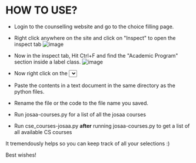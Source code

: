 # HOW TO USE?


- Login to the counselling website and go to the choice filling page.
- Right click anywhere on the site and click on "Inspect" to open the inspect tab
  ![image](https://github.com/UdontKnowMe69/josaa-parser/assets/110294290/60c65acb-0b78-4655-8b91-83c370fe4c02)
- Now in the inspect tab, Hit Ctrl+F and find the "Academic Program" section inside a label class.
 ![image](https://github.com/UdontKnowMe69/josaa-parser/assets/110294290/3ee13a2f-e9db-452c-bab3-a0a4d8705640)
- Now right click on the <select> tag right below it and click on "Copy element"

- Paste the contents in a text document in the same directory as the python files.

- Rename the file or the code to the file name you saved.

- Run josaa-courses.py for a list of all the josaa courses

- Run cse_courses-josaa.py **after** running josaa-courses.py to get a list of all available CS courses


It tremendously helps so you can keep track of all your selections :)

Best wishes!
